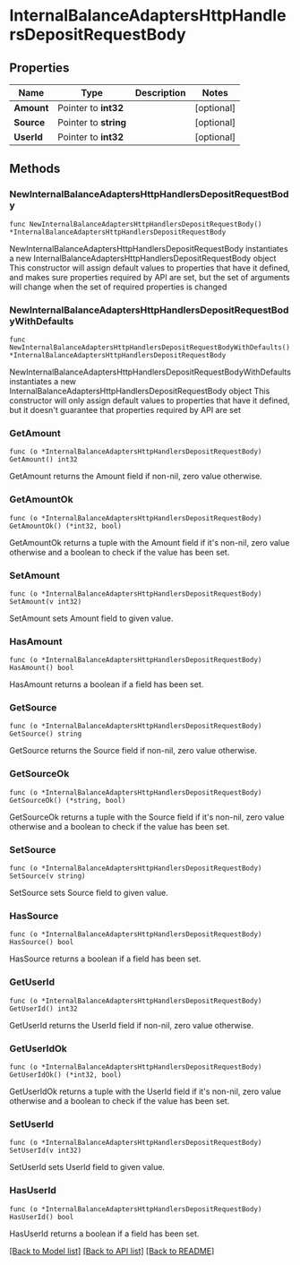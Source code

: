 # InternalBalanceAdaptersHttpHandlersDepositRequestBody

## Properties

Name | Type | Description | Notes
------------ | ------------- | ------------- | -------------
**Amount** | Pointer to **int32** |  | [optional] 
**Source** | Pointer to **string** |  | [optional] 
**UserId** | Pointer to **int32** |  | [optional] 

## Methods

### NewInternalBalanceAdaptersHttpHandlersDepositRequestBody

`func NewInternalBalanceAdaptersHttpHandlersDepositRequestBody() *InternalBalanceAdaptersHttpHandlersDepositRequestBody`

NewInternalBalanceAdaptersHttpHandlersDepositRequestBody instantiates a new InternalBalanceAdaptersHttpHandlersDepositRequestBody object
This constructor will assign default values to properties that have it defined,
and makes sure properties required by API are set, but the set of arguments
will change when the set of required properties is changed

### NewInternalBalanceAdaptersHttpHandlersDepositRequestBodyWithDefaults

`func NewInternalBalanceAdaptersHttpHandlersDepositRequestBodyWithDefaults() *InternalBalanceAdaptersHttpHandlersDepositRequestBody`

NewInternalBalanceAdaptersHttpHandlersDepositRequestBodyWithDefaults instantiates a new InternalBalanceAdaptersHttpHandlersDepositRequestBody object
This constructor will only assign default values to properties that have it defined,
but it doesn't guarantee that properties required by API are set

### GetAmount

`func (o *InternalBalanceAdaptersHttpHandlersDepositRequestBody) GetAmount() int32`

GetAmount returns the Amount field if non-nil, zero value otherwise.

### GetAmountOk

`func (o *InternalBalanceAdaptersHttpHandlersDepositRequestBody) GetAmountOk() (*int32, bool)`

GetAmountOk returns a tuple with the Amount field if it's non-nil, zero value otherwise
and a boolean to check if the value has been set.

### SetAmount

`func (o *InternalBalanceAdaptersHttpHandlersDepositRequestBody) SetAmount(v int32)`

SetAmount sets Amount field to given value.

### HasAmount

`func (o *InternalBalanceAdaptersHttpHandlersDepositRequestBody) HasAmount() bool`

HasAmount returns a boolean if a field has been set.

### GetSource

`func (o *InternalBalanceAdaptersHttpHandlersDepositRequestBody) GetSource() string`

GetSource returns the Source field if non-nil, zero value otherwise.

### GetSourceOk

`func (o *InternalBalanceAdaptersHttpHandlersDepositRequestBody) GetSourceOk() (*string, bool)`

GetSourceOk returns a tuple with the Source field if it's non-nil, zero value otherwise
and a boolean to check if the value has been set.

### SetSource

`func (o *InternalBalanceAdaptersHttpHandlersDepositRequestBody) SetSource(v string)`

SetSource sets Source field to given value.

### HasSource

`func (o *InternalBalanceAdaptersHttpHandlersDepositRequestBody) HasSource() bool`

HasSource returns a boolean if a field has been set.

### GetUserId

`func (o *InternalBalanceAdaptersHttpHandlersDepositRequestBody) GetUserId() int32`

GetUserId returns the UserId field if non-nil, zero value otherwise.

### GetUserIdOk

`func (o *InternalBalanceAdaptersHttpHandlersDepositRequestBody) GetUserIdOk() (*int32, bool)`

GetUserIdOk returns a tuple with the UserId field if it's non-nil, zero value otherwise
and a boolean to check if the value has been set.

### SetUserId

`func (o *InternalBalanceAdaptersHttpHandlersDepositRequestBody) SetUserId(v int32)`

SetUserId sets UserId field to given value.

### HasUserId

`func (o *InternalBalanceAdaptersHttpHandlersDepositRequestBody) HasUserId() bool`

HasUserId returns a boolean if a field has been set.


[[Back to Model list]](../README.md#documentation-for-models) [[Back to API list]](../README.md#documentation-for-api-endpoints) [[Back to README]](../README.md)


